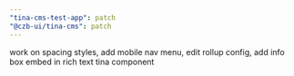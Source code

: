 ```yaml
---
"tina-cms-test-app": patch
"@czb-ui/tina-cms": patch
---
```


work on spacing styles, add mobile nav menu, edit rollup config, add info box embed in rich text tina component
